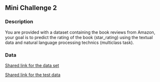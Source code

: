 ## Mini Challenge 2

### Description
You are provided with a dataset containing the book reviews from Amazon, your goal is to predict the rating of the book (star_rating) using the textual data and natural language processing technics (multiclass task).

### Data
[Shared link for the data set](https://drive.google.com/open?id=1k7FfiELs7t3QJ2d6HMazmGcpzfJhWpAu)

[Shared link for the test data](https://drive.google.com/open?id=1IPCKGgZXYU9RUy7OFdYHgCzLTWaVX4SN)
